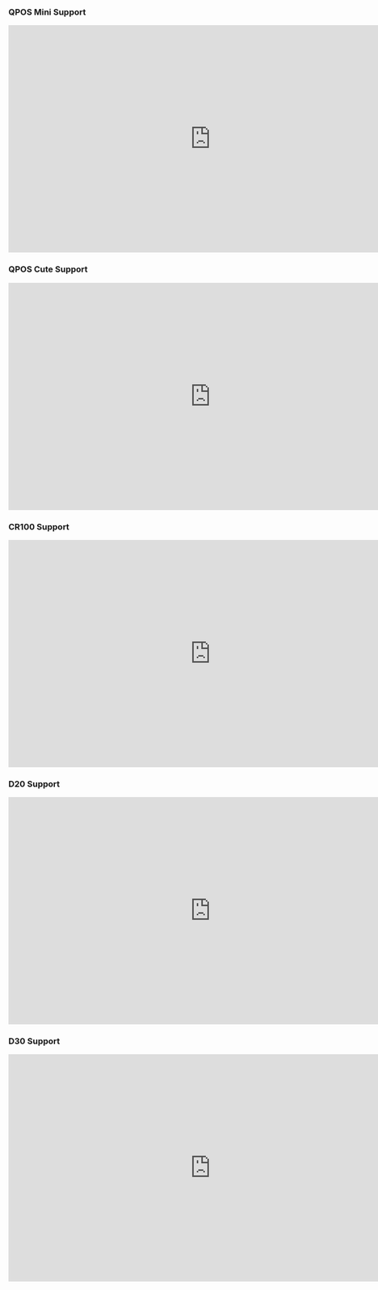 ### QPOS Mini Support
<iframe width="800" height="450" src="https://www.youtube.com/embed/JuWdCf5UlQM" frameborder="0" allow="accelerometer; autoplay; encrypted-media; gyroscope; picture-in-picture" allowfullscreen></iframe>  

### QPOS Cute Support
<iframe width="800" height="450" src="https://www.youtube.com/embed/ZNo5I7S2Yz4" frameborder="0" allow="accelerometer; autoplay; encrypted-media; gyroscope; picture-in-picture; web-share" allowfullscreen></iframe>

### CR100 Support
<iframe width="800" height="450" src="https://www.youtube.com/embed/PPlwYTv5c8s" frameborder="0" allow="accelerometer; autoplay; encrypted-media; gyroscope; picture-in-picture; web-share" allowfullscreen></iframe>  

### D20 Support
<iframe width="800" height="450" src="https://www.youtube.com/embed/y0ctlyeDOeg" frameborder="0" allow="accelerometer; autoplay; encrypted-media; gyroscope; picture-in-picture; web-share" allowfullscreen></iframe>

### D30 Support
<iframe width="800" height="450" src="https://www.youtube.com/embed/HMOHm61e7ZE" frameborder="0" allow="accelerometer; autoplay; encrypted-media; gyroscope; picture-in-picture; web-share" allowfullscreen></iframe>